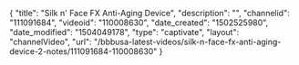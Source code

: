 {
    "title": "Silk n' Face FX Anti-Aging Device",
    "description": "",
    "channelid": "111091684",
    "videoid": "110008630",
    "date_created": "1502525980",
    "date_modified": "1504049178",
    "type": "captivate",
    "layout": "channelVideo",
    "url": "\/bbbusa-latest-videos\/silk-n-face-fx-anti-aging-device-2-notes\/111091684-110008630"
}